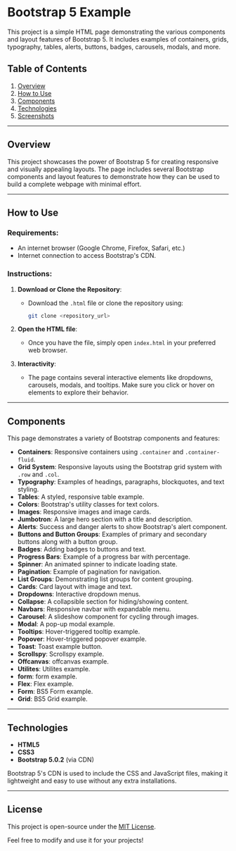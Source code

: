 # Bootstrap 5 Example

This project is a simple HTML page demonstrating the various components and layout features of Bootstrap 5. It includes examples of containers, grids, typography, tables, alerts, buttons, badges, carousels, modals, and more.

## Table of Contents

1. [Overview](#overview)
2. [How to Use](#how-to-use)
3. [Components](#components)
4. [Technologies](#technologies)
5. [Screenshots](#screenshots)

---

## Overview

This project showcases the power of Bootstrap 5 for creating responsive and visually appealing layouts. The page includes several Bootstrap components and layout features to demonstrate how they can be used to build a complete webpage with minimal effort.

---

## How to Use

### Requirements:

- An internet browser (Google Chrome, Firefox, Safari, etc.)
- Internet connection to access Bootstrap's CDN.

### Instructions:

1. **Download or Clone the Repository**:
    - Download the `.html` file or clone the repository using:
      ```bash
      git clone <repository_url>
      ```

2. **Open the HTML file**:
    - Once you have the file, simply open `index.html` in your preferred web browser.

3. **Interactivity**:
    - The page contains several interactive elements like dropdowns, carousels, modals, and tooltips. Make sure you click or hover on elements to explore their behavior.

---

## Components

This page demonstrates a variety of Bootstrap components and features:

- **Containers**: Responsive containers using `.container` and `.container-fluid`.
- **Grid System**: Responsive layouts using the Bootstrap grid system with `.row` and `.col`.
- **Typography**: Examples of headings, paragraphs, blockquotes, and text styling.
- **Tables**: A styled, responsive table example.
- **Colors**: Bootstrap's utility classes for text colors.
- **Images**: Responsive images and image cards.
- **Jumbotron**: A large hero section with a title and description.
- **Alerts**: Success and danger alerts to show Bootstrap's alert component.
- **Buttons and Button Groups**: Examples of primary and secondary buttons along with a button group.
- **Badges**: Adding badges to buttons and text.
- **Progress Bars**: Example of a progress bar with percentage.
- **Spinner**: An animated spinner to indicate loading state.
- **Pagination**: Example of pagination for navigation.
- **List Groups**: Demonstrating list groups for content grouping.
- **Cards**: Card layout with image and text.
- **Dropdowns**: Interactive dropdown menus.
- **Collapse**: A collapsible section for hiding/showing content.
- **Navbars**: Responsive navbar with expandable menu.
- **Carousel**: A slideshow component for cycling through images.
- **Modal**: A pop-up modal example.
- **Tooltips**: Hover-triggered tooltip example.
- **Popover**: Hover-triggered popover example.
- **Toast**: Toast example button.
- **Scrollspy**: Scrollspy example.
- **Offcanvas**: offcanvas example.
- **Utilites**: Utilites example.
- **form**: form example.
- **Flex**: Flex example.
- **Form**: BS5 Form example.
- **Grid**: BS5 Grid example.

---

## Technologies

- **HTML5**
- **CSS3**
- **Bootstrap 5.0.2** (via CDN)

Bootstrap 5's CDN is used to include the CSS and JavaScript files, making it lightweight and easy to use without any extra installations.

---

## License

This project is open-source under the [MIT License](LICENSE).

Feel free to modify and use it for your projects!
